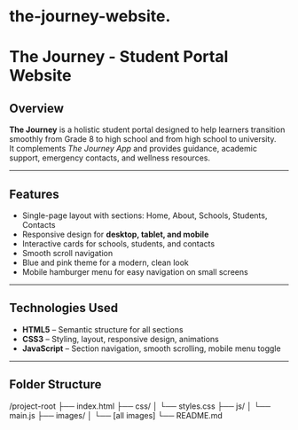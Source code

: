 # the-journey-website.
# The Journey - Student Portal Website

## Overview
**The Journey** is a holistic student portal designed to help learners transition smoothly from Grade 8 to high school and from high school to university.  
It complements *The Journey App* and provides guidance, academic support, emergency contacts, and wellness resources.

---

## Features
- Single-page layout with sections: Home, About, Schools, Students, Contacts
- Responsive design for **desktop, tablet, and mobile**
- Interactive cards for schools, students, and contacts
- Smooth scroll navigation
- Blue and pink theme for a modern, clean look
- Mobile hamburger menu for easy navigation on small screens

---

## Technologies Used
- **HTML5** – Semantic structure for all sections
- **CSS3** – Styling, layout, responsive design, animations
- **JavaScript** – Section navigation, smooth scrolling, mobile menu toggle

---

## Folder Structure

/project-root
├── index.html
├── css/
│ └── styles.css
├── js/
│ └── main.js
├── images/
│ └── [all images]
└── README.md
